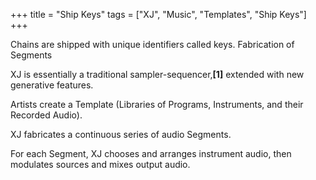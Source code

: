 +++
title = "Ship Keys"
tags = ["XJ", "Music", "Templates", "Ship Keys"]
+++

Chains are shipped with unique identifiers called keys. Fabrication of Segments

XJ is essentially a traditional sampler-sequencer,**[1]** extended with new generative features.

Artists create a Template (Libraries of Programs, Instruments, and their Recorded Audio).

XJ fabricates a continuous series of audio Segments.

For each Segment, XJ chooses and arranges instrument audio, then modulates sources and mixes output audio.
